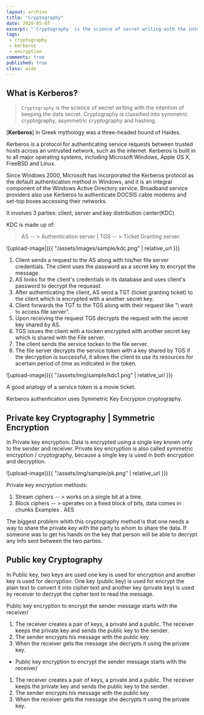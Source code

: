 ```yaml
---
layout: archive
title: "Cryptography"
date: 2020-05-07
excerpt: "`Cryptography` is the science of secret writing with the intention of keeping the data secret."
tags:
 - cryptography
 - kerberos
 - encryption
comments: true
published: true
class: wide
---
```


## What is Kerberos?

> `Cryptography` is the science of secret writing with the intention of keeping the data secret. 
Cryptography is classified into symmetric cryptography, asymmetric cryptography and hashing. 

[**Kerberos**] in Greek mythology was a three-headed hound of Haides.

Kerberos is a protocol for authenticating service requests between trusted hosts across an untrusted network, such as the internet.
Kerberos is built in to all major operating systems, including Microsoft Windows, Apple OS X, FreeBSD and Linux.

Since Windows 2000, Microsoft has incorporated the Kerberos protocol as the default authentication method in Windows, and it is an integral component of the Windows Active Directory service. Broadband service providers also use Kerberos to authenticate DOCSIS cable modems and set-top boxes accessing their networks.

It involves 3 parties: client, server and key distribution center(KDC)

 KDC is made up of:
 > AS  -- > Authentication server |
   TGS -- > Ticket Granting server.

![upload-image]({{ "/assets/images/sample/kdc.png" | relative_url }})

1. Client sends a request to the AS along with his/her file server credentials. The client uses the password as a secret key to encrypt the message.
2. AS looks for the client's credentials in its database and uses client's password to decrypt the requeast.
3. After authenticating the client, AS send a TGT (ticket granting ticket) to the client which is encrypted with a another secret key.
4. Client forwards the TGT to the TGS along with their request like "i want to access file server".
5. Upon receiving the request TGS decrypts the request with the secret key shared by AS.
6. TGS issues the client with a tocken encrypted with another secret key which is shared with the File server.
7. The client sends the service tocken to the file server.
8. The file server decrypts the service token with a key shared by TGS if the decryption is successful, it allows the client to use its resources for acertain period of time as indicated in the token.

![upload-image]({{ "/assets/img/sample/kdc1.png" | relative_url }})

A good analogy of a service token is a movie ticket.

Kerberos authentication uses Symmetric Key Encrypion cryptography.
 
## **Private key Cryptography** | **Symmetric Encryption**

In Private key encryption:
Data is encrypted using a single key known only to the sender and receiver.
Private  key encryption is also called symmetric encryption / cryptography, because a single key is used in both encryption and decryption.

![upload-image]({{ "/assets/img/sample/pk.png" | relative_url }})

Private key encryption methods:
1. Stream ciphers -- > works on a single bit at a time.
2. Block ciphers  -- > operates on a fixed block of bits, data comes in chunks
   Examples . AES

The biggest problem whith this cryptography method is that one needs a way to share the private key with the party to whom to share the data.
If someone was to get his hands on the key that person will be able to decrypt any info sent between the two parties.


## **Public key Cryptography** 

In Public key, two keys are used one key is used for encryption and another key is used for decryption. One key (public key) is used for encrypt the plain text to convert it into cipher text and another key (private key) is used by receiver to decrypt the cipher text to read the message.

   Public key encryption to encrypt the sender message starts with the receiver/
1. The receiver creates a pair of keys, a private and a public. The receiver keeps the private key and sends the public key to the sender.
2. The sender encrypts his message with the public key
3. When the receiver gets the message she decrypts it using the private key.

 * Public key encryption to encrypt the sender message starts with the receiver/
1. The receiver creates a pair of keys, a private and a public. The receiver keeps the private key and sends the public key to the sender.
2. The sender encrypts his message with the public key
3. When the receiver gets the message she decrypts it using the private key.